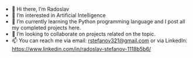 - 👋 Hi there, I’m Radoslav
- 👀 I’m interested in Artificial Intelligence 
- 🌱 I’m currently learning the Python programming language and I post all my completed projects here.
- 💞️ I’m looking to collaborate on projects related on the topic. 
- 📫 You can reach me via email: rstefanov321@gmail.com or via LinkedIn: https://www.linkedin.com/in/radoslav-stefanov-1118b5b6/

<!---
rstefanov321/rstefanov321 is a ✨ special ✨ repository because its `README.md` (this file) appears on your GitHub profile.
You can click the Preview link to take a look at your changes.
--->
